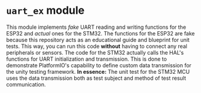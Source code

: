 # `uart_ex` module

This module implements *fake* UART reading and writing functions for the ESP32 and *actual* ones for the STM32. The functions for the ESP32 are fake because this repository acts as an educational guide and blueprint for unit tests. This way, you can run this code **without** having to connect any real peripherals or sensors. The code for the STM32 actually calls the HAL's functions for UART initialization and transmission. This is done to demonstrate PlatformIO's capability to define custom data transmission for the unity testing framework. **In essence:** The unit test for the STM32 MCU uses the data transmission both as test subject and method of test result communication.